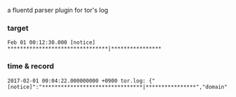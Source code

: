 a fluentd parser plugin for tor's log

### target
```
Feb 01 00:12:30.000 [notice] ********************************|****************
```
### time & record
```
2017-02-01 00:04:22.000000000 +0900 tor.log: {"[notice]":"********************************|****************","domain":"****************.onion"}
```
